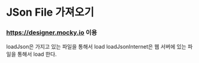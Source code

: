 # JSon File 가져오기

### https://designer.mocky.io 이용

loadJson은 가지고 있는 파일을 통해서 load
loadJsonInternet은 웹 서버에 있는 파일을 통해서 load 한다.
